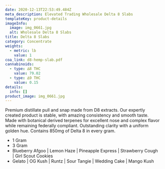 ```yaml
---
date: 2020-12-13T22:53:49.484Z
meta_description: Elevated Trading Wholesale Delta 8 Slabs
templateKey: product-details
imageInfo:
  image: img_0661.jpg
  alt: Wholesale Delta 8 Slabs
title: Delta 8 Slabs
category: Concentrate
weights:
  - metric: lb
    value: 1
coa_link: d8-hemp-slab.pdf
cannabinoids:
  - type: ∆8 THC
    value: 79.02
  - type: ∆9 THC
    value: 0.15
details:
  info: []
product_image: img_0661.jpg
---
```


Premium distillate pull and snap made from D8 extracts. Our
expertly created product is stable, with amazing consistency and smooth
taste. Made with botanical derived terpenes for excellent nose and complex
flavor while remaining federally compliant. Outstanding clarity with a
uniform golden hue. Contains 850mg of Delta 8 in every gram.

- 1 Gram
- 3 Gram
- Blueberry Afgoo | Lemon Haze | Pineapple Express | Strawberry Cough | Girl Scout Cookies
- Gelato | OG Kush | Runtz | Sour Tangie | Wedding Cake | Mango Kush
